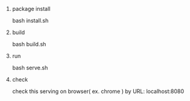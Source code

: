 1. package install

   bash install.sh

2. build

   bash build.sh

3. run

   bash serve.sh

4. check

   check this serving on browser( ex. chrome ) by URL: localhost:8080
    
